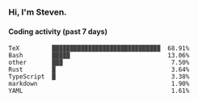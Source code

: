### Hi, I'm Steven.

#### Coding activity (past 7 days)
```
TeX         ▓▓▓▓▓▓▓▓▓▓▓▓▓▓▓▓▓▓▓▓▓▓▓▓▓▓▓▓▓▓  68.91%
Bash        ▓▓▓▓▓                           13.06%
other       ▓▓▓                              7.50%
Rust        ▓                                3.64%
TypeScript  ▓                                3.38%
markdown                                     1.90%
YAML                                         1.61%
```
